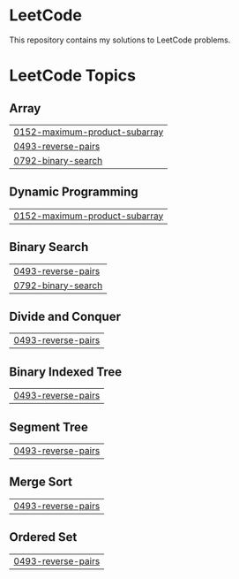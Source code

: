 # LeetCode

This repository contains my solutions to LeetCode problems.

<!---LeetCode Topics Start-->
# LeetCode Topics
## Array
|  |
| ------- |
| [0152-maximum-product-subarray](https://github.com/LSUDOKO/leetcode/tree/master/0152-maximum-product-subarray) |
| [0493-reverse-pairs](https://github.com/LSUDOKO/leetcode/tree/master/0493-reverse-pairs) |
| [0792-binary-search](https://github.com/LSUDOKO/leetcode/tree/master/0792-binary-search) |
## Dynamic Programming
|  |
| ------- |
| [0152-maximum-product-subarray](https://github.com/LSUDOKO/leetcode/tree/master/0152-maximum-product-subarray) |
## Binary Search
|  |
| ------- |
| [0493-reverse-pairs](https://github.com/LSUDOKO/leetcode/tree/master/0493-reverse-pairs) |
| [0792-binary-search](https://github.com/LSUDOKO/leetcode/tree/master/0792-binary-search) |
## Divide and Conquer
|  |
| ------- |
| [0493-reverse-pairs](https://github.com/LSUDOKO/leetcode/tree/master/0493-reverse-pairs) |
## Binary Indexed Tree
|  |
| ------- |
| [0493-reverse-pairs](https://github.com/LSUDOKO/leetcode/tree/master/0493-reverse-pairs) |
## Segment Tree
|  |
| ------- |
| [0493-reverse-pairs](https://github.com/LSUDOKO/leetcode/tree/master/0493-reverse-pairs) |
## Merge Sort
|  |
| ------- |
| [0493-reverse-pairs](https://github.com/LSUDOKO/leetcode/tree/master/0493-reverse-pairs) |
## Ordered Set
|  |
| ------- |
| [0493-reverse-pairs](https://github.com/LSUDOKO/leetcode/tree/master/0493-reverse-pairs) |
<!---LeetCode Topics End-->